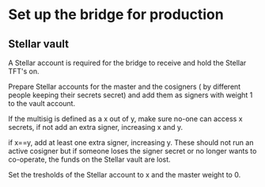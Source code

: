 # Set up the bridge for production

## Stellar vault

A Stellar account is required for the bridge to receive and hold the Stellar TFT's on.

Prepare Stellar accounts for the master and the cosigners ( by different people keeping their secrets secret) and add them as signers with weight 1 to the vault account.

If the multisig is defined as a x out of y, make sure no-one can access x secrets, if not add an extra signer, increasing x and y.

if x==y, add at least one extra signer, increasing y. These should not run an active cosigner but if someone loses the signer secret or no longer wants to co-operate, the funds on the Stellar vault are lost.

Set the tresholds of the Stellar account to x and the master weight to 0.
